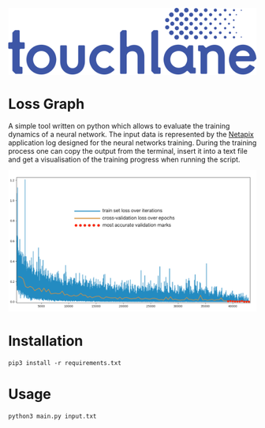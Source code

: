 ![LOGO](https://github.com/touchlane/NetapixTools/blob/master/Assets/logo.svg)

# Loss Graph
A simple tool written on python which allows to evaluate the training dynamics of a neural network. The input data is represented by the [Netapix](https://github.com/touchlane/Netapix) application log designed for the neural networks training. During the training process one can copy the output from the terminal, insert it into a text file and get a visualisation of the training progress when running the script.

![LOSS_GRAPH_EXAMPLE](https://github.com/touchlane/NetapixTools/blob/loss_graph/assets/loss_example.png)

# Installation
```
pip3 install -r requirements.txt
```
# Usage
```
python3 main.py input.txt
```
